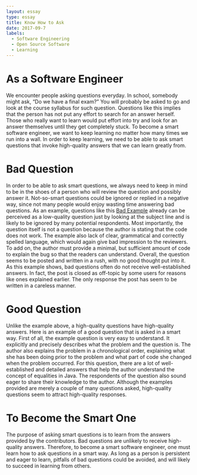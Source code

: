 ```yaml
---
layout: essay
type: essay
title: Know How to Ask
date: 2017-09-7
labels:
  - Software Engineering
  - Open Source Software
  - Learning
---
```



<h1>As a Software Engineer</h1>

We encounter people asking questions everyday. In school, somebody might ask, “Do we have a final exam?” You will probably be asked to go and look at the course syllabus for such question. Questions like this implies that the person has not put any effort to search for an answer herself. Those who really want to learn would put effort into try and look for an answer themselves until they get completely stuck. To become a smart software engineer, we want to keep learning no matter how many times we run into a wall. In order to keep learning, we need to be able to ask smart questions that invoke high-quality answers that we can learn greatly from. 


<h1>Bad Question</h1>

In order to be able to ask smart questions, we always need to keep in mind to be in the shoes of a person who will review the question and possibly answer it. Not-so-smart questions could be ignored or replied in a negative way, since not many people would enjoy wasting time answering bad questions. 
As an example, questions like this [Bad Example](https://stackoverflow.com/questions/36355927/setter-doesnt-work) already can be perceived as a low-quality question just by looking at the subject line and is likely to be ignored by many potential respondents. Most importantly, the question itself is not a question because the author is stating that the code does not work. The example also lack of clear, grammatical and correctly spelled language, which would again give bad impression to the reviewers. To add on, the author must provide a minimal, but sufficient amount of code to explain the bug so that the readers can understand. Overall, the question seems to be posted and written in a rush, with no good thought put into it.  
As this example shows, bad questions often do not receive well-established answers. In fact, the post is closed as off-topic by some users for reasons like ones explained earlier. The only response the post has seem to be written in a careless manner. 


<h1>Good Question</h1>

Unlike the example above, a high-quality questions have high-quality answers. Here is an example of a good question that is asked in a smart way. First of all, the example question is very easy to understand. It explicitly and precisely describes what the problem and the question is. The author also explains the problem in a chronological order, explaining what she has been doing prior to the problem and what part of code she changed when the problem occurred. 
For this question, there are a lot of well-established and detailed answers that help the author understand the concept of equalities in Java. The respondents of the question also sound eager to share their knowledge to the author. Although the examples provided are merely a couple of many questions asked, high-quality questions seem to attract high-quality responses. 


<h1>To Become the Smart One</h1>

The purpose of asking smart questions is to learn from the answers provided by the contributors. Bad questions are unlikely to receive high-quality answers. Therefore, to become a smart software engineer, one must learn how to ask questions in a smart way. As long as a person is persistent and eager to learn, pitfalls of bad questions could be avoided, and will likely to succeed in learning from others. 


